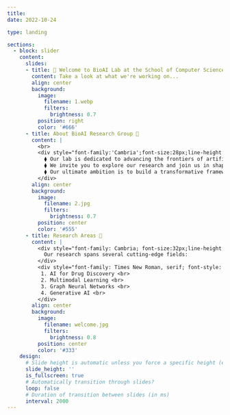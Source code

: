 ```yaml
---
title: 
date: 2022-10-24

type: landing

sections:
  - block: slider
    content:
      slides:
      - title: 👋 Welcome to BioAI Lab at the School of Computer Science, Xiangtan University!
        content: Take a look at what we're working on...
        align: center
        background:
          image:
            filename: 1.webp
            filters:
              brightness: 0.7
          position: right
          color: '#666'
      - title: About BioAI Research Group 🧬
        content: |
          <br>
          <div style="font-family:'Cambria';font-size:28px;line-height:1.8;color:white; width: 70%; margin: 0 auto; text-align: left;">
            ⧫ Our lab is dedicated to advancing the frontiers of artificial intelligence, multimodal large models, and intelligent drug discovery. <br>  
            ⧫ We invite you to explore our research and join us in shaping the future of AI-driven healthcare!  <br>
            ⧫ Our ultimate ambition is to build a transformative framework for end-to-end intelligent drug discovery, leveraging cutting-edge AI technologies to design and optimize therapeutic molecules. <br>
          </div>
        align: center
        background:
          image:
            filename: 2.jpg
            filters:
              brightness: 0.7
          position: center
          color: '#555'
      - title: Research Areas 🔬
        content: |
          <div style="font-family: Cambria; font-size:32px;line-height:1.8;color:white; width: 70%; margin: 0 auto; text-align: center;">
            Our research spans several cutting-edge fields:
          </div>
          <div style="font-family: Times New Roman, serif; font-style: italic; font-size:32px;line-height:1.8;color:white; width: 70%; margin: 0 auto; text-align: center;">
           1. AI for Drug Discovery <br>
           2. Multimodal Learning <br>
           3. Graph Neural Networks <br>
           4. Generative AI <br>
          </div>
        align: center
        background:
          image:
            filename: welcome.jpg
            filters:
              brightness: 0.8
          position: center
          color: '#333'
    design:
      # Slide height is automatic unless you force a specific height (e.g. '400px')
      slide_height: ''
      is_fullscreen: true
      # Automatically transition through slides?
      loop: false
      # Duration of transition between slides (in ms)
      interval: 2000
---
```

